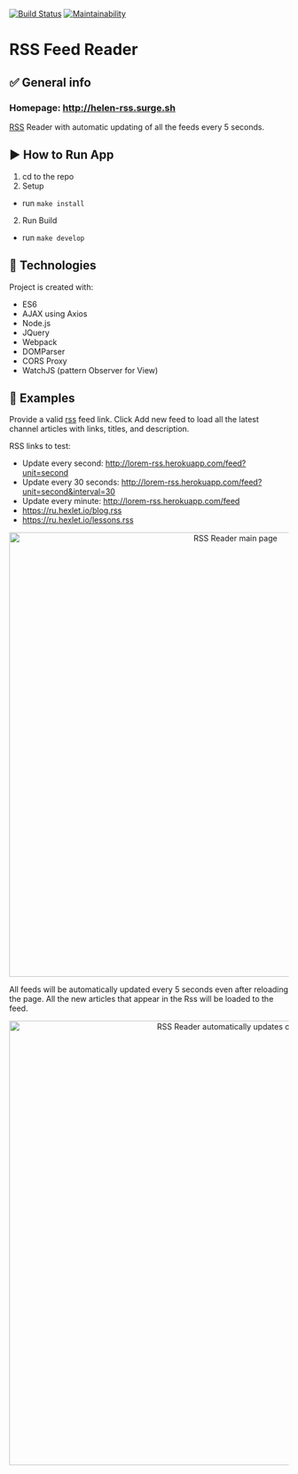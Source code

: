 [![Build Status](https://travis-ci.org/helenkyryliuk/RSS-Feed-Reader.svg?branch=master)](https://travis-ci.org/helenkyryliuk/RSS-Feed-Reader)
[![Maintainability](https://api.codeclimate.com/v1/badges/7741831cd657b74e0cb1/maintainability)](https://codeclimate.com/github/helenkyryliuk/RSS-Feed-Reader/maintainability)
# RSS Feed Reader 

## :white_check_mark: General info

### Homepage: http://helen-rss.surge.sh

[RSS](https://en.wikipedia.org/wiki/RSS) Reader with automatic updating of all the feeds every 5 seconds.


## :arrow_forward: How to Run App

1. cd to the repo
2. Setup
  - run `make install`
2. Run Build
  - run `make develop`

## :hammer: Technologies

Project is created with:
* ES6
* AJAX using Axios
* Node.js
* JQuery
* Webpack
* DOMParser
* CORS Proxy
* WatchJS (pattern Observer for View)


## :file_folder: Examples

Provide a valid [rss](https://en.wikipedia.org/wiki/RSS) feed link. Click Add new feed to load all the latest channel articles with links, titles, and description.

RSS links to test:

* Update every second:  http://lorem-rss.herokuapp.com/feed?unit=second
* Update every 30 seconds:  http://lorem-rss.herokuapp.com/feed?unit=second&interval=30
* Update every minute:  http://lorem-rss.herokuapp.com/feed
* https://ru.hexlet.io/blog.rss
* https://ru.hexlet.io/lessons.rss



<p align="center">
  <img alt="RSS Reader main page" width="800" src="https://user-images.githubusercontent.com/29301041/54483337-4deaec00-48b6-11e9-82bf-9499ea37a522.png">
</p>

All feeds will be automatically updated every 5 seconds even after reloading the page. All the new articles that appear in the Rss will be loaded to the feed.

<p align="center">
  <img alt="RSS Reader automatically updates channel" width="800" src="https://user-images.githubusercontent.com/29301041/54483347-71159b80-48b6-11e9-9ee4-80a185d92119.png">
</p>
